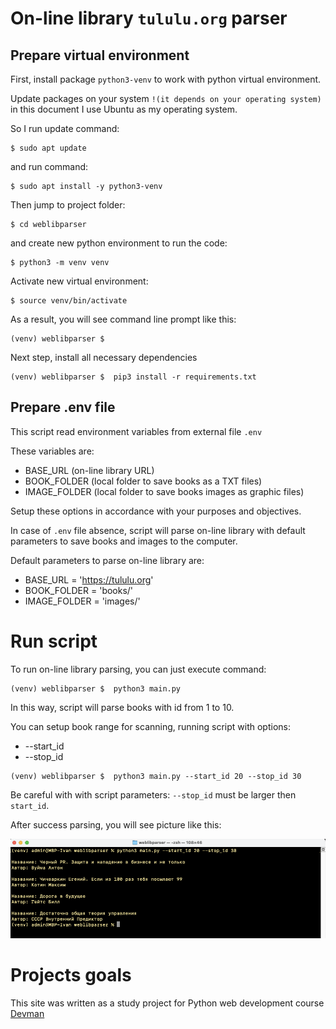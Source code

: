 # On-line library `tululu.org` parser

## Prepare virtual environment

First, install package `python3-venv` to work with python virtual environment.

Update packages on your system `!(it depends on your operating system)`
in this document I use Ubuntu as my operating system. 

So I run update command:

```console
$ sudo apt update
```

and run command:

```console
$ sudo apt install -y python3-venv
```

Then jump to project folder:

```console
$ cd weblibparser
```

and create new python environment to run the code:
```console
$ python3 -m venv venv
```

Activate new virtual environment:

```console
$ source venv/bin/activate
```

As a result, you will see command line prompt like this:

```console
(venv) weblibparser $
```

Next step, install all necessary dependencies

```console
(venv) weblibparser $  pip3 install -r requirements.txt
```


## Prepare .env file

This script read environment variables from external file `.env`

These variables are:

- BASE_URL   (on-line library URL)
- BOOK_FOLDER  (local folder to save books as a TXT files)
- IMAGE_FOLDER (local folder to save books images as graphic files)

Setup these options in accordance with your purposes and objectives.

In case of `.env` file absence, script will parse on-line library with default parameters to save books and images to the computer.

Default parameters to parse on-line library are:

- BASE_URL = 'https://tululu.org'
- BOOK_FOLDER = 'books/'
- IMAGE_FOLDER = 'images/'

# Run script

To run on-line library parsing, you can just execute command:

```console
(venv) weblibparser $  python3 main.py
```

In this way, script will parse books with id from 1 to 10.

You can setup book range for scanning, running script with options:
- --start_id
- --stop_id  


```console
(venv) weblibparser $  python3 main.py --start_id 20 --stop_id 30      
```

Be careful with with script parameters: `--stop_id` must be larger then `start_id`.

After success parsing, you will see picture like this:

![Скриншот](screenshots/parse.png)

# Projects goals

This site was written as a study project for Python web development course [Devman](https://dvmn.org)
